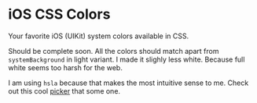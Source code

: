 # iOS CSS Colors

Your favorite iOS (UIKit) system colors available in CSS.

Should be complete soon. All the colors should match apart from `systemBackground` in light variant. I made it slighly less white. Because full white seems too harsh for the web.

I am using `hsla` because that makes the most intuitive sense to me. Check out this cool [picker](https://hslpicker.com) that some one.
